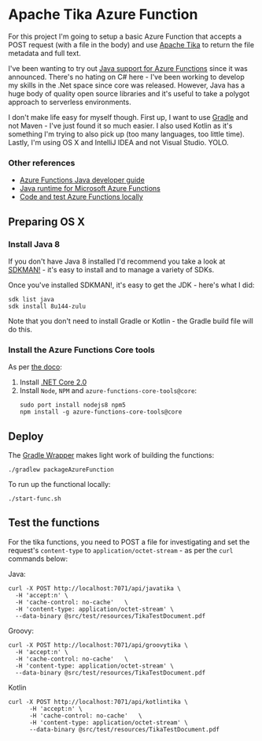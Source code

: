 # Apache Tika Azure Function

For this project I'm going to setup a basic Azure Function that accepts a POST request (with a file in the body)
and use [Apache Tika](https://tika.apache.org/) to return the file metadata and full text.

I've been wanting to try out 
[Java support for Azure Functions](https://azure.microsoft.com/en-au/blog/announcing-the-preview-of-java-support-for-azure-functions/) 
since it was announced. There's no hating on C# here - I've been working to develop my
skills in the .Net space since core was released. However, Java has a huge body
of quality open source libraries and it's useful to take a polygot approach to serverless environments.

I don't make life easy for myself though. First up, I want to use [Gradle](https://gradle.org/)
and not Maven - I've just found it so much easier. I also used Kotlin as it's something I'm trying
to also pick up (too many languages, too little time). Lastly, I'm using OS X and IntelliJ IDEA and
not Visual Studio. YOLO.

### Other references

- [Azure Functions Java developer guide](https://docs.microsoft.com/en-us/azure/azure-functions/functions-reference-java)
- [Java runtime for Microsoft Azure Functions](https://github.com/Azure/azure-functions-java-worker)
- [Code and test Azure Functions locally](https://docs.microsoft.com/en-us/azure/azure-functions/functions-run-local)

## Preparing OS X 

### Install Java 8

If you don't have Java 8 installed I'd recommend you take a look 
at [SDKMAN!](http://sdkman.io/) - it's easy to install and to manage 
a variety of SDKs.

Once you've installed SDKMAN!, it's easy to get the JDK - here's 
what I did:

````
sdk list java
sdk install 8u144-zulu
````

Note that you don't need to install Gradle or Kotlin - the Gradle build
file will do this.

### Install the Azure Functions Core tools

As per [the doco](https://docs.microsoft.com/en-us/azure/azure-functions/functions-run-local):

1. Install [.NET Core 2.0](https://www.microsoft.com/net/learn/get-started/macos)
2. Install `Node`, `NPM` and `azure-functions-core-tools@core`:
    ````
    sudo port install nodejs8 npm5
    npm install -g azure-functions-core-tools@core
    ````

## Deploy 

The [Gradle Wrapper](https://docs.gradle.org/4.3.1/userguide/gradle_wrapper.html)
makes light work of building the functions:

````
./gradlew packageAzureFunction
````

To run up the functional locally:

````
./start-func.sh
```` 

## Test the functions

For the tika functions, you need to POST a file for investigating and set the request's `content-type`
to `application/octet-stream` - as per the `curl` commands below:

Java:

    curl -X POST http://localhost:7071/api/javatika \
      -H 'accept:n' \
      -H 'cache-control: no-cache'   \
      -H 'content-type: application/octet-stream' \
      --data-binary @src/test/resources/TikaTestDocument.pdf


Groovy:

    curl -X POST http://localhost:7071/api/groovytika \
      -H 'accept:n' \
      -H 'cache-control: no-cache'   \
      -H 'content-type: application/octet-stream' \
      --data-binary @src/test/resources/TikaTestDocument.pdf

Kotlin

    curl -X POST http://localhost:7071/api/kotlintika \
          -H 'accept:n' \
          -H 'cache-control: no-cache'   \
          -H 'content-type: application/octet-stream' \
          --data-binary @src/test/resources/TikaTestDocument.pdf
